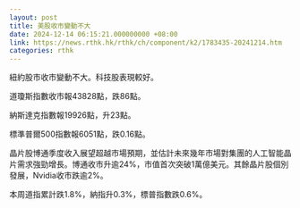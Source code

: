 ```yaml
---
layout: post
title: 美股收市變動不大
date: 2024-12-14 06:15:21.000000000 +08:00
link: https://news.rthk.hk/rthk/ch/component/k2/1783435-20241214.htm
categories: rthk
---
```


紐約股市收市變動不大。科技股表現較好。

道瓊斯指數收市報43828點，跌86點。

納斯達克指數報19926點，升23點。

標準普爾500指數報6051點，跌0.16點。

晶片股博通季度收入展望超越市場預期，並估計未來幾年市場對集團的人工智能晶片需求強勁增長。博通收市升逾24%，市值首次突破1萬億美元。其餘晶片股個別發展，Nvidia收市跌逾2%。

本周道指累計跌1.8%，納指升0.3%，標普指數跌0.6%。
